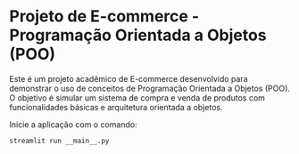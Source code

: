 
# Projeto de E-commerce - Programação Orientada a Objetos (POO)

Este é um projeto acadêmico de E-commerce desenvolvido para demonstrar o uso de conceitos de Programação Orientada a Objetos (POO). O objetivo é simular um sistema de compra e venda de produtos com funcionalidades básicas e arquitetura orientada a objetos.

Inicie a aplicação com o comando:
   ```bash
   streamlit run __main__.py
   ```
